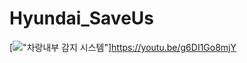 # Hyundai_SaveUs


[!["차랑내부 감지 시스템"](http://img.youtube.com/vi/g6DI1Go8mjY/0.jpg)]https://youtu.be/g6DI1Go8mjY
